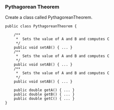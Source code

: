 ### Pythagorean Theorem

Create a class called PythagoreanTheorem.

    public class PythagoreanTheorem {
    
        /**
         *  Sets the value of A and B and computes C
         */
        public void setAB() { ... }
        /**
         *  Sets the value of A and B and computes C
         */
        public void setAB() { ... }
        /**
         *  Sets the value of A and B and computes C
         */
        public void setAB() { ... }
    
        public double getA() { ... }
        public double getB() { ... }
        public double getC() { ... }
    }